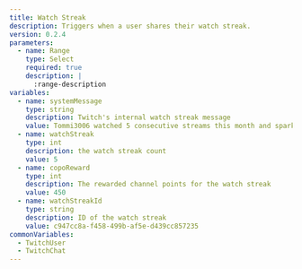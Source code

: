 ```yaml
---
title: Watch Streak
description: Triggers when a user shares their watch streak.
version: 0.2.4
parameters:
  - name: Range
    type: Select
    required: true
    description: |
      :range-description
variables:
  - name: systemMessage
    type: string
    description: Twitch's internal watch streak message
    value: Tommi3006 watched 5 consecutive streams this month and sparked a watch streak!
  - name: watchStreak
    type: int
    description: the watch streak count
    value: 5
  - name: copoReward
    type: int
    description: The rewarded channel points for the watch streak
    value: 450
  - name: watchStreakId
    type: string
    description: ID of the watch streak
    value: c947cc8a-f458-499b-af5e-d439cc857235
commonVariables:
  - TwitchUser
  - TwitchChat    
---
```



